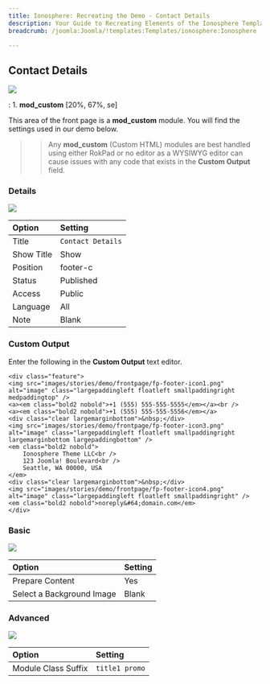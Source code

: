```yaml
---
title: Ionosphere: Recreating the Demo - Contact Details
description: Your Guide to Recreating Elements of the Ionosphere Template for Joomla
breadcrumb: /joomla:Joomla/!templates:Templates/ionosphere:Ionosphere

---
```


Contact Details
-----
![][demo]

:   1. **mod_custom** [20%, 67%, se]

This area of the front page is a **mod_custom** module. You will find the settings used in our demo below.

>> Any **mod_custom** (Custom HTML) modules are best handled using either RokPad or no editor as a WYSIWYG editor can cause issues with any code that exists in the **Custom Output** field.

### Details
![][demo2]

| Option     | Setting           |  
| :--------- | :---------------- |  
| Title      | `Contact Details` |  
| Show Title | Show              |  
| Position   | footer-c          |  
| Status     | Published         |  
| Access     | Public            |  
| Language   | All               |  
| Note       | Blank             |  

### Custom Output
Enter the following in the **Custom Output** text editor.

~~~
<div class="feature">
<img src="images/stories/demo/frontpage/fp-footer-icon1.png" alt="image" class="largepaddingleft floatleft smallpaddingright medpaddingtop" />
<a><em class="bold2 nobold">+1 (555) 555-555-5555</em></a><br />
<a><em class="bold2 nobold">+1 (555) 555-555-5556</em></a>
<div class="clear largemarginbottom">&nbsp;</div>
<img src="images/stories/demo/frontpage/fp-footer-icon3.png" alt="image" class="largepaddingleft floatleft smallpaddingright largemarginbottom largepaddingbottom" />
<em class="bold2 nobold">
	Ionosphere Theme LLC<br />
	123 Joomla! Boulevard<br />
	Seattle, WA 00000, USA
</em>
<div class="clear largemarginbottom">&nbsp;</div>
<img src="images/stories/demo/frontpage/fp-footer-icon4.png" alt="image" class="largepaddingleft floatleft smallpaddingright" />
<em class="bold2 nobold">noreply&#64;domain.com</em>
</div>
~~~

### Basic
![][demo3]

| Option                    | Setting |  
| :------------------------ | :------ |  
| Prepare Content           | Yes     |  
| Select a Background Image | Blank   |

### Advanced
![][demo4]

| Option              | Setting        |  
| :------------------ | :------------- |  
| Module Class Suffix | `title1 promo` |  

[demo]: assets/demo_11.jpeg
[demo2]: assets/contact_1.jpeg
[demo3]: assets/contact_2.jpeg
[demo4]: assets/contact_3.jpeg